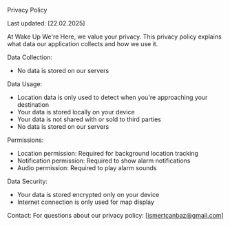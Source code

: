 Privacy Policy

Last updated: [22.02.2025]

At Wake Up We're Here, we value your privacy. This privacy policy explains what data our application collects and how we use it.

Data Collection:
- No data is stored on our servers

Data Usage:
- Location data is only used to detect when you're approaching your destination
- Your data is stored locally on your device
- Your data is not shared with or sold to third parties
- No data is stored on our servers

Permissions:
- Location permission: Required for background location tracking
- Notification permission: Required to show alarm notifications
- Audio permission: Required to play alarm sounds

Data Security:
- Your data is stored encrypted only on your device
- Internet connection is only used for map display

Contact:
For questions about our privacy policy: [ismertcanbaz@gmail.com]
